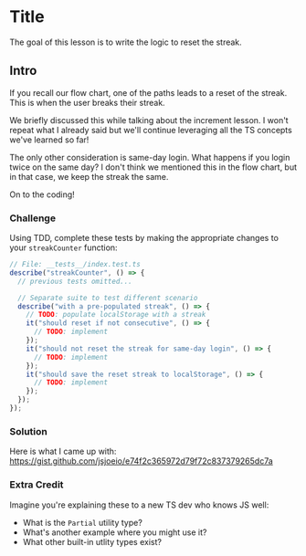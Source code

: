 # Title

The goal of this lesson is to write the logic to reset the streak.

## Intro

If you recall our flow chart, one of the paths leads to a reset of the streak. This is when the user breaks their streak.

We briefly discussed this while talking about the increment lesson. I won't repeat what I already said but we'll continue leveraging all the TS concepts we've learned so far!

The only other consideration is same-day login. What happens if you login twice on the same day? I don't think we mentioned this in the flow chart, but in that case, we keep the streak the same.

On to the coding!

### Challenge

Using TDD, complete these tests by making the appropriate changes to your `streakCounter` function:

```typescript
// File: __tests__/index.test.ts
describe("streakCounter", () => {
  // previous tests omitted...

  // Separate suite to test different scenario
  describe("with a pre-populated streak", () => {
    // TODO: populate localStorage with a streak
    it("should reset if not consecutive", () => {
      // TODO: implement
    });
    it("should not reset the streak for same-day login", () => {
      // TODO: implement
    });
    it("should save the reset streak to localStorage", () => {
      // TODO: implement
    });
  });
});
```

### Solution

Here is what I came up with: https://gist.github.com/jsjoeio/e74f2c365972d79f72c837379265dc7a

### Extra Credit

Imagine you're explaining these to a new TS dev who knows JS well:

- What is the `Partial` utility type?
- What's another example where you might use it?
- What other built-in utlity types exist?
